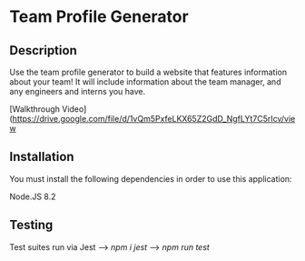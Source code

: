 # Team Profile Generator

## Description
Use the team profile generator to build a website that features information about your team! It will include information about the team manager, and any engineers and interns you have.

[Walkthrough Video](https://drive.google.com/file/d/1vQm5PxfeLKX65Z2GdD_NgfLYt7C5rIcv/view

## Installation

You must install the following dependencies in order to use this application:
  
Node.JS 8.2

## Testing

Test suites run via Jest --> *npm i jest* --> *npm run test*

